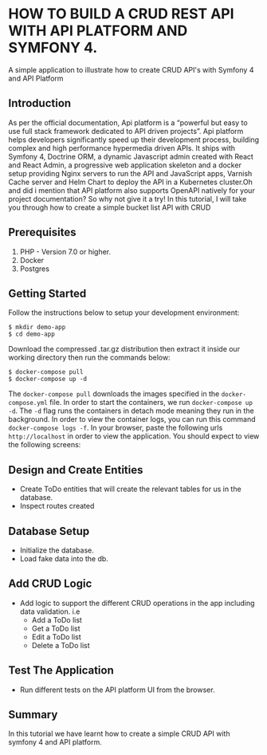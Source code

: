 # HOW TO BUILD A CRUD REST API WITH API PLATFORM AND SYMFONY 4.
A simple application to illustrate how to create CRUD API's with Symfony 4 and API Platform

## Introduction
As per the official documentation, Api platform is a “powerful but easy to use full stack framework dedicated to API driven projects”. Api platform helps developers significantly speed up their development process, building complex and high performance hypermedia driven APIs. 
It ships with Symfony 4, Doctrine ORM, a dynamic Javascript admin created with React and React Admin, a progressive web application skeleton and a docker setup providing Nginx servers to run the API and JavaScript apps, Varnish Cache server and Helm Chart to deploy the API in a Kubernetes cluster.Oh and did i mention that API platform also supports OpenAPI natively for your project documentation? So why not give it a try!
In this tutorial, I will take you through how to create a simple bucket list API with CRUD 

## Prerequisites
1. PHP - Version 7.0 or higher.
2. Docker
3. Postgres

## Getting Started
 Follow the instructions below to setup your development environment:

```
$ mkdir demo-app
$ cd demo-app
```
Download the compressed .tar.gz distribution then extract it inside our working directory then run the commands below:

```
$ docker-compose pull
$ docker-compose up -d
```
The `docker-compose pull` downloads the  images specified in the `docker-compose.yml` file. In order to start the containers, we run `docker-compose up -d`. The `-d` flag runs the containers in detach mode meaning they run in the background. In order to view the container logs, you can run this command  `docker-compose logs -f`. In your browser, paste the following urls `http://localhost` in order to view the application. 
You should expect to view the following screens:



 ## Design and Create Entities
 - Create ToDo entities that will create the relevant tables for us in the database.
 - Inspect routes created
 
 ## Database Setup
 - Initialize the database.
 - Load fake data into the db.
 
 ## Add CRUD Logic
  -  Add logic to support the different CRUD operations in the app including data validation. i.e
     - Add a ToDo list
     - Get a ToDo list
     - Edit a ToDo list
     - Delete a ToDo list
  ## Test The Application
  - Run different tests on the API platform UI from the browser.
  
 ## Summary
 In this tutorial we have learnt how to create a simple CRUD API with symfony 4 and API platform.



